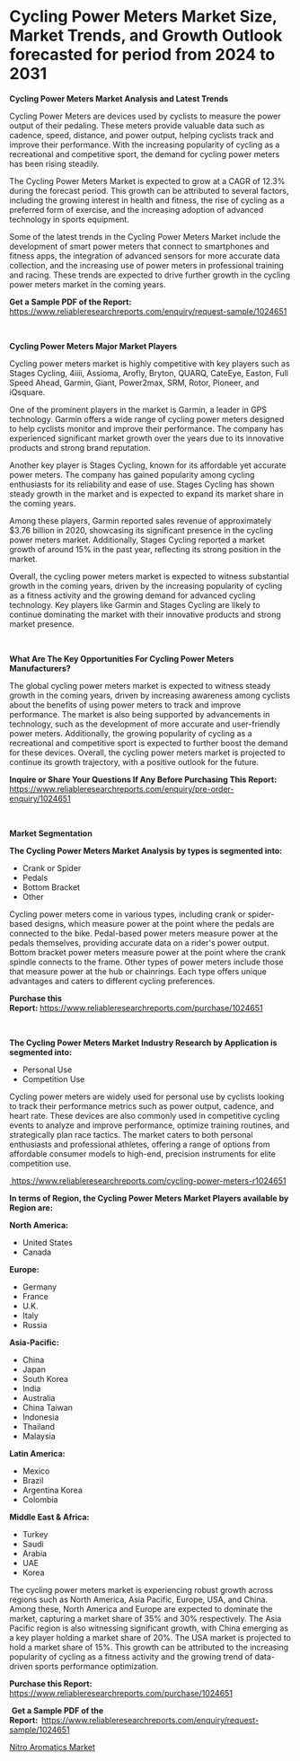<p><h1>Cycling Power Meters Market Size, Market Trends, and Growth Outlook forecasted for period from 2024 to 2031</h1></p><p><strong>Cycling Power Meters Market Analysis and Latest Trends</strong></p>
<p><p>Cycling Power Meters are devices used by cyclists to measure the power output of their pedaling. These meters provide valuable data such as cadence, speed, distance, and power output, helping cyclists track and improve their performance. With the increasing popularity of cycling as a recreational and competitive sport, the demand for cycling power meters has been rising steadily.</p><p>The Cycling Power Meters Market is expected to grow at a CAGR of 12.3% during the forecast period. This growth can be attributed to several factors, including the growing interest in health and fitness, the rise of cycling as a preferred form of exercise, and the increasing adoption of advanced technology in sports equipment.</p><p>Some of the latest trends in the Cycling Power Meters Market include the development of smart power meters that connect to smartphones and fitness apps, the integration of advanced sensors for more accurate data collection, and the increasing use of power meters in professional training and racing. These trends are expected to drive further growth in the cycling power meters market in the coming years.</p></p>
<p><strong>Get a Sample PDF of the Report:&nbsp;</strong> <a href="https://www.reliableresearchreports.com/enquiry/request-sample/1024651">https://www.reliableresearchreports.com/enquiry/request-sample/1024651</a></p>
<p>&nbsp;</p>
<p><strong>Cycling Power Meters Major Market Players</strong></p>
<p><p>Cycling power meters market is highly competitive with key players such as Stages Cycling, 4iiii, Assioma, Arofly, Bryton, QUARQ, CateEye, Easton, Full Speed Ahead, Garmin, Giant, Power2max, SRM, Rotor, Pioneer, and iQsquare. </p><p>One of the prominent players in the market is Garmin, a leader in GPS technology. Garmin offers a wide range of cycling power meters designed to help cyclists monitor and improve their performance. The company has experienced significant market growth over the years due to its innovative products and strong brand reputation. </p><p>Another key player is Stages Cycling, known for its affordable yet accurate power meters. The company has gained popularity among cycling enthusiasts for its reliability and ease of use. Stages Cycling has shown steady growth in the market and is expected to expand its market share in the coming years.</p><p>Among these players, Garmin reported sales revenue of approximately $3.76 billion in 2020, showcasing its significant presence in the cycling power meters market. Additionally, Stages Cycling reported a market growth of around 15% in the past year, reflecting its strong position in the market.</p><p>Overall, the cycling power meters market is expected to witness substantial growth in the coming years, driven by the increasing popularity of cycling as a fitness activity and the growing demand for advanced cycling technology. Key players like Garmin and Stages Cycling are likely to continue dominating the market with their innovative products and strong market presence.</p></p>
<p>&nbsp;</p>
<p><strong>What Are The Key Opportunities For Cycling Power Meters Manufacturers?</strong></p>
<p><p>The global cycling power meters market is expected to witness steady growth in the coming years, driven by increasing awareness among cyclists about the benefits of using power meters to track and improve performance. The market is also being supported by advancements in technology, such as the development of more accurate and user-friendly power meters. Additionally, the growing popularity of cycling as a recreational and competitive sport is expected to further boost the demand for these devices. Overall, the cycling power meters market is projected to continue its growth trajectory, with a positive outlook for the future.</p></p>
<p><strong>Inquire or Share Your Questions If Any Before Purchasing This Report:</strong> <a href="https://www.reliableresearchreports.com/enquiry/pre-order-enquiry/1024651">https://www.reliableresearchreports.com/enquiry/pre-order-enquiry/1024651</a></p>
<p>&nbsp;</p>
<p><strong>Market Segmentation</strong></p>
<p><strong>The Cycling Power Meters Market Analysis by types is segmented into:</strong></p>
<p><ul><li>Crank or Spider</li><li>Pedals</li><li>Bottom Bracket</li><li>Other</li></ul></p>
<p><p>Cycling power meters come in various types, including crank or spider-based designs, which measure power at the point where the pedals are connected to the bike. Pedal-based power meters measure power at the pedals themselves, providing accurate data on a rider's power output. Bottom bracket power meters measure power at the point where the crank spindle connects to the frame. Other types of power meters include those that measure power at the hub or chainrings. Each type offers unique advantages and caters to different cycling preferences.</p></p>
<p><strong>Purchase this Report:&nbsp;</strong><a href="https://www.reliableresearchreports.com/purchase/1024651">https://www.reliableresearchreports.com/purchase/1024651</a></p>
<p>&nbsp;</p>
<p><strong>The Cycling Power Meters Market Industry Research by Application is segmented into:</strong></p>
<p><ul><li>Personal Use</li><li>Competition Use</li></ul></p>
<p><p>Cycling power meters are widely used for personal use by cyclists looking to track their performance metrics such as power output, cadence, and heart rate. These devices are also commonly used in competitive cycling events to analyze and improve performance, optimize training routines, and strategically plan race tactics. The market caters to both personal enthusiasts and professional athletes, offering a range of options from affordable consumer models to high-end, precision instruments for elite competition use.</p></p>
<p><a href="https://www.reliableresearchreports.com/cycling-power-meters-r1024651">&nbsp;https://www.reliableresearchreports.com/cycling-power-meters-r1024651</a></p>
<p><strong>In terms of Region, the Cycling Power Meters Market Players available by Region are:</strong></p>
<p>
    <p> <strong> North America: </strong>
        <ul>
            <li>United States</li>
            <li>Canada</li>
        </ul>
        </p> 
    <p> <strong> Europe: </strong>
        <ul>
            <li>Germany</li>
            <li>France</li>
            <li>U.K.</li>
            <li>Italy</li>
            <li>Russia</li>
        </ul>
        </p> 
    <p> <strong> Asia-Pacific: </strong>
        <ul>
            <li>China</li>
            <li>Japan</li>
            <li>South Korea</li>
            <li>India</li>
            <li>Australia</li>
            <li>China Taiwan</li>
            <li>Indonesia</li>
            <li>Thailand</li>
            <li>Malaysia</li>
        </ul>
        </p> 
    <p> <strong> Latin America: </strong>
        <ul>
            <li>Mexico</li>
            <li>Brazil</li>
            <li>Argentina Korea</li>
            <li>Colombia</li>
        </ul>
        </p> 
    <p> <strong> Middle East & Africa: </strong>
        <ul>
            <li>Turkey</li>
            <li>Saudi</li>
            <li>Arabia</li>
            <li>UAE</li>
            <li>Korea</li>
        </ul>
    </p>
    </p>
<p><p>The cycling power meters market is experiencing robust growth across regions such as North America, Asia Pacific, Europe, USA, and China. Among these, North America and Europe are expected to dominate the market, capturing a market share of 35% and 30% respectively. The Asia Pacific region is also witnessing significant growth, with China emerging as a key player holding a market share of 20%. The USA market is projected to hold a market share of 15%. This growth can be attributed to the increasing popularity of cycling as a fitness activity and the growing trend of data-driven sports performance optimization.</p></p>
<p><strong>Purchase this Report: </strong><a href="https://www.reliableresearchreports.com/purchase/1024651">https://www.reliableresearchreports.com/purchase/1024651</a></p>
<p>&nbsp;<strong>Get a Sample PDF of the Report:&nbsp;&nbsp;</strong><a href="https://www.reliableresearchreports.com/enquiry/request-sample/1024651">https://www.reliableresearchreports.com/enquiry/request-sample/1024651</a></p>
<p><strong></strong></p>
<p><p><a href="https://github.com/juancolorado15/Market-Research-Report-List-4/blob/main/nitro-aromatics-market.md">Nitro Aromatics Market</a></p></p>